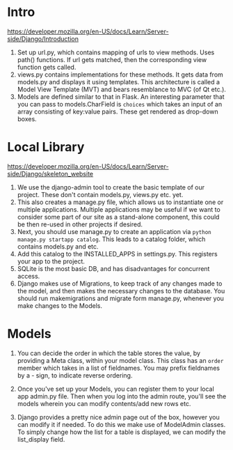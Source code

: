 # Intro
https://developer.mozilla.org/en-US/docs/Learn/Server-side/Django/Introduction
1. Set up url.py, which contains mapping of urls to view methods. Uses path() functions. If url gets matched, then the corresponding view function gets called.
2. views.py contains implementations for these methods. It gets data from models.py and displays it using templates. This architecture is called a Model View Template (MVT) and bears resemblance to MVC (of Qt etc.).
3. Models are defined similar to that in Flask. An interesting parameter that you can pass to models.CharField is `choices` which takes an input of an array consisting of key:value pairs. These get rendered as drop-down boxes.


# Local Library
https://developer.mozilla.org/en-US/docs/Learn/Server-side/Django/skeleton_website

1. We use the django-admin tool to create the basic template of our project. These don't contain models.py, views.py etc. yet.
2. This also creates a manage.py file, which allows us to instantiate one or multiple applications. Multiple applications may be useful if we want to consider some part of our site as a stand-alone component, this could be then re-used in other projects if desired.
3. Next, you should use manage.py to create an application via `python manage.py startapp catalog`. This leads to a catalog folder, which contains models.py and etc.
4. Add this catalog to the INSTALLED_APPS in settings.py. This registers your app to the project.
5. SQLite is the most basic DB, and has disadvantages for concurrent access.
6. Django makes use of Migrations, to keep track of any changes made to the model, and then makes the necessary changes to the database. You should run makemigrations and migrate form manage.py, whenever you make changes to the Models.

# Models
1. You can decide the order in which the table stores the value, by providing a Meta class, within your model class. This class has an `order` member which takes in a list of fieldnames. You may prefix fieldnames by a - sign, to indicate reverse ordering.

2. Once you've set up your Models, you can register them to your local app admin.py file. Then when you log into the admin route, you'll see the models wherein you can modify contents/add new rows etc.

3. Django provides a pretty nice admin page out of the box, however you can modify it if needed. To do this we make use of ModelAdmin classes. To simply change how the list for a table is displayed, we can modify the list_display field.